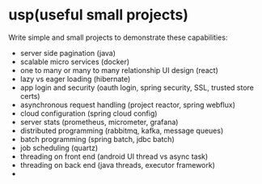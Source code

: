 usp(useful small projects)
===

Write simple and small projects to demonstrate these capabilities:

- server side pagination (java)
- scalable micro services (docker)
- one to many or many to many relationship UI design (react)
- lazy vs eager loading (hibernate)
- app login and security (oauth login, spring security, SSL, trusted store certs)
- asynchronous request handling (project reactor, spring webflux)
- cloud configuration (spring cloud config)
- server stats (prometheus, micrometer, grafana)
- distributed programming (rabbitmq, kafka, message queues)
- batch programming (spring batch, jdbc batch)
- job scheduling (quartz)
- threading on front end (android UI thread vs async task)
- threading on back end (java threads, executor framework)
- 
